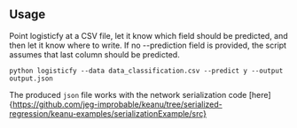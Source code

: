## Usage
Point logisticfy at a CSV file, let it know which field should be predicted, and then let it know where to write. If
no --prediction field is provided, the script assumes that last column should be predicted.

`python logisticfy --data data_classification.csv --predict y --output output.json`

The produced `json` file works with the network serialization code [here]{https://github.com/jeg-improbable/keanu/tree/serialized-regression/keanu-examples/serializationExample/src}
